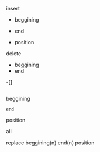 insert

* beggining
* end

* position

delete

* beggining
* end

-[]

```

```

beggining

```
end
```


position

all

replace
beggining(n)
end(n)
position
